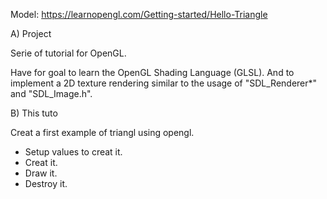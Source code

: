 
Model:
https://learnopengl.com/Getting-started/Hello-Triangle

A) Project

Serie of tutorial for OpenGL.

Have for goal to learn the OpenGL Shading Language (GLSL).
And to implement a 2D texture rendering similar to
the usage of "SDL_Renderer*" and "SDL_Image.h".

B) This tuto

Creat a first example of triangl using opengl.

- Setup values to creat it.
- Creat it.
- Draw it.
- Destroy it.


